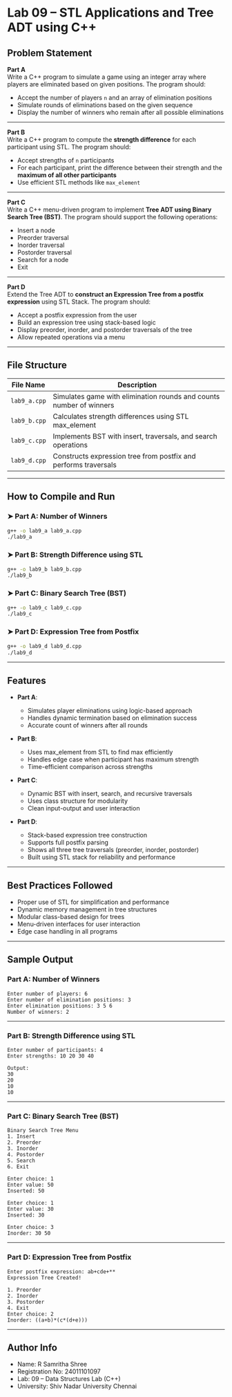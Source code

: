 # Lab 09 – STL Applications and Tree ADT using C++

## Problem Statement

**Part A**  
Write a C++ program to simulate a game using an integer array where players are eliminated based on given positions. The program should:

- Accept the number of players `n` and an array of elimination positions  
- Simulate rounds of eliminations based on the given sequence  
- Display the number of winners who remain after all possible eliminations

---

**Part B**  
Write a C++ program to compute the **strength difference** for each participant using STL. The program should:

- Accept strengths of `n` participants  
- For each participant, print the difference between their strength and the **maximum of all other participants**  
- Use efficient STL methods like `max_element`

---

**Part C**  
Write a C++ menu-driven program to implement **Tree ADT using Binary Search Tree (BST)**. The program should support the following operations:

- Insert a node  
- Preorder traversal  
- Inorder traversal  
- Postorder traversal  
- Search for a node  
- Exit

---

**Part D**  
Extend the Tree ADT to **construct an Expression Tree from a postfix expression** using STL Stack. The program should:

- Accept a postfix expression from the user  
- Build an expression tree using stack-based logic  
- Display preorder, inorder, and postorder traversals of the tree  
- Allow repeated operations via a menu

---

## File Structure

| File Name            | Description                                                        |
|----------------------|--------------------------------------------------------------------|
| `lab9_a.cpp`         | Simulates game with elimination rounds and counts number of winners |
| `lab9_b.cpp`         | Calculates strength differences using STL max_element               |
| `lab9_c.cpp`         | Implements BST with insert, traversals, and search operations       |
| `lab9_d.cpp`         | Constructs expression tree from postfix and performs traversals     |

---

## How to Compile and Run

### ➤ Part A: Number of Winners

```bash
g++ -o lab9_a lab9_a.cpp
./lab9_a
```

### ➤ Part B: Strength Difference using STL

```bash
g++ -o lab9_b lab9_b.cpp
./lab9_b
```

### ➤ Part C: Binary Search Tree (BST)

```bash
g++ -o lab9_c lab9_c.cpp
./lab9_c
```

### ➤ Part D: Expression Tree from Postfix

```bash
g++ -o lab9_d lab9_d.cpp
./lab9_d
```

---

## Features

- **Part A**:  
  - Simulates player eliminations using logic-based approach
  - Handles dynamic termination based on elimination success  
  - Accurate count of winners after all rounds

- **Part B**:  
  - Uses max_element from STL to find max efficiently  
  - Handles edge case when participant has maximum strength
  - Time-efficient comparison across strengths

- **Part C**:  
  - Dynamic BST with insert, search, and recursive traversals
  - Uses class structure for modularity
  - Clean input-output and user interaction

- **Part D**:  
  - Stack-based expression tree construction  
  - Supports full postfix parsing 
  - Shows all three tree traversals (preorder, inorder, postorder)
  - Built using STL stack for reliability and performance

---

## Best Practices Followed

- Proper use of STL for simplification and performance 
- Dynamic memory management in tree structures 
- Modular class-based design for trees  
- Menu-driven interfaces for user interaction
-  Edge case handling in all programs 

---

## Sample Output

### Part A: Number of Winners

```
Enter number of players: 6
Enter number of elimination positions: 3
Enter elimination positions: 3 5 6
Number of winners: 2
```

---

### Part B: Strength Difference using STL

```
Enter number of participants: 4
Enter strengths: 10 20 30 40

Output:
30
20
10
10
```

---

### Part C: Binary Search Tree (BST)

```
Binary Search Tree Menu
1. Insert
2. Preorder
3. Inorder
4. Postorder
5. Search
6. Exit

Enter choice: 1
Enter value: 50
Inserted: 50

Enter choice: 1
Enter value: 30
Inserted: 30

Enter choice: 3
Inorder: 30 50
```

---

### Part D: Expression Tree from Postfix

```
Enter postfix expression: ab+cde+**
Expression Tree Created!

1. Preorder
2. Inorder
3. Postorder
4. Exit
Enter choice: 2
Inorder: ((a+b)*(c*(d+e)))
```

---

## Author Info

- Name: R Samritha Shree  
- Registration No: 24011101097  
- Lab: 09 – Data Structures Lab (C++)  
- University: Shiv Nadar University Chennai  
